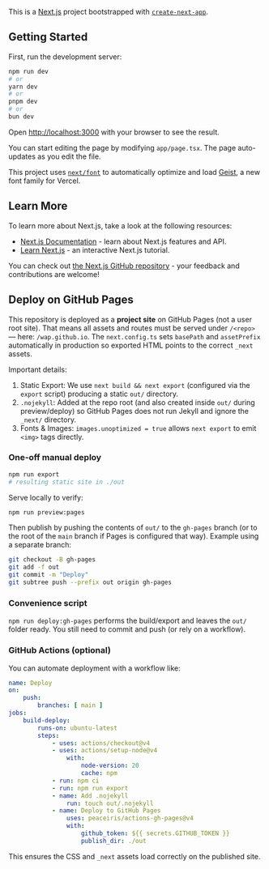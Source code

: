 This is a [Next.js](https://nextjs.org) project bootstrapped with [`create-next-app`](https://nextjs.org/docs/app/api-reference/cli/create-next-app).

## Getting Started

First, run the development server:

```bash
npm run dev
# or
yarn dev
# or
pnpm dev
# or
bun dev
```

Open [http://localhost:3000](http://localhost:3000) with your browser to see the result.

You can start editing the page by modifying `app/page.tsx`. The page auto-updates as you edit the file.

This project uses [`next/font`](https://nextjs.org/docs/app/building-your-application/optimizing/fonts) to automatically optimize and load [Geist](https://vercel.com/font), a new font family for Vercel.

## Learn More

To learn more about Next.js, take a look at the following resources:

- [Next.js Documentation](https://nextjs.org/docs) - learn about Next.js features and API.
- [Learn Next.js](https://nextjs.org/learn) - an interactive Next.js tutorial.

You can check out [the Next.js GitHub repository](https://github.com/vercel/next.js) - your feedback and contributions are welcome!

## Deploy on GitHub Pages

This repository is deployed as a **project site** on GitHub Pages (not a user root site). That means all assets and routes must be served under `/<repo>` — here: `/wap.github.io`. The `next.config.ts` sets `basePath` and `assetPrefix` automatically in production so exported HTML points to the correct `_next` assets.

Important details:
1. Static Export: We use `next build && next export` (configured via the `export` script) producing a static `out/` directory.
2. `.nojekyll`: Added at the repo root (and also created inside `out/` during preview/deploy) so GitHub Pages does not run Jekyll and ignore the `_next/` directory.
3. Fonts & Images: `images.unoptimized = true` allows `next export` to emit `<img>` tags directly.

### One‑off manual deploy

```bash
npm run export
# resulting static site in ./out
```

Serve locally to verify:
```bash
npm run preview:pages
```
Then publish by pushing the contents of `out/` to the `gh-pages` branch (or to the root of the `main` branch if Pages is configured that way). Example using a separate branch:

```bash
git checkout -B gh-pages
git add -f out
git commit -m "Deploy"
git subtree push --prefix out origin gh-pages
```

### Convenience script

`npm run deploy:gh-pages` performs the build/export and leaves the `out/` folder ready. You still need to commit and push (or rely on a workflow).

### GitHub Actions (optional)

You can automate deployment with a workflow like:

```yaml
name: Deploy
on:
	push:
		branches: [ main ]
jobs:
	build-deploy:
		runs-on: ubuntu-latest
		steps:
			- uses: actions/checkout@v4
			- uses: actions/setup-node@v4
				with:
					node-version: 20
					cache: npm
			- run: npm ci
			- run: npm run export
			- name: Add .nojekyll
				run: touch out/.nojekyll
			- name: Deploy to GitHub Pages
				uses: peaceiris/actions-gh-pages@v4
				with:
					github_token: ${{ secrets.GITHUB_TOKEN }}
					publish_dir: ./out
```

This ensures the CSS and `_next` assets load correctly on the published site.
